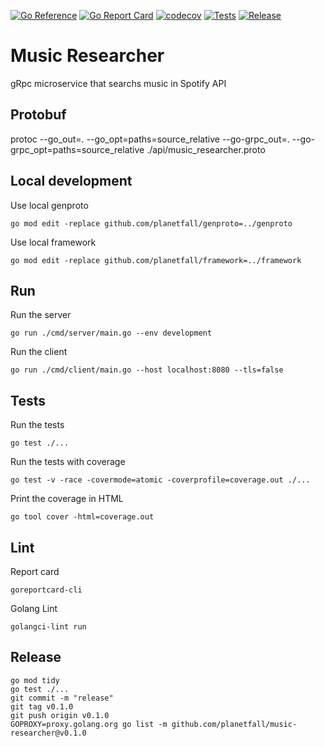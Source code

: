 [![Go Reference](https://pkg.go.dev/badge/github.com/planetfall/music-researcher.svg)](https://pkg.go.dev/github.com/planetfall/music-researcher)
[![Go Report Card](https://goreportcard.com/badge/github.com/planetfall/music-researcher)](https://goreportcard.com/report/github.com/planetfall/music-researcher)
[![codecov](https://codecov.io/gh/planetfall/music-researcher/graph/badge.svg?token=QWPH8FP2BO)](https://codecov.io/gh/planetfall/music-researcher)
[![Tests](https://github.com/planetfall/music-researcher/actions/workflows/music-researcher.yml/badge.svg)](https://github.com/planetfall/music-researcher/actions/workflows/music-researcher.yml)
[![Release](https://img.shields.io/github/release/planetfall/music-researcher.svg?style=flat-square)](https://github.com/planetfall/music-researcher/releases)

# Music Researcher

gRpc microservice that searchs music in Spotify API

## Protobuf

protoc --go_out=. --go_opt=paths=source_relative --go-grpc_out=. --go-grpc_opt=paths=source_relative ./api/music_researcher.proto

## Local development

Use local genproto
```
go mod edit -replace github.com/planetfall/genproto=../genproto
```

Use local framework
```
go mod edit -replace github.com/planetfall/framework=../framework
```

## Run

Run the server
```
go run ./cmd/server/main.go --env development
```

Run the client
```
go run ./cmd/client/main.go --host localhost:8080 --tls=false
```

## Tests

Run the tests
```
go test ./...
```

Run the tests with coverage
```
go test -v -race -covermode=atomic -coverprofile=coverage.out ./...
```

Print the coverage in HTML
```
go tool cover -html=coverage.out
```

## Lint

Report card
```
goreportcard-cli
```

Golang Lint
```
golangci-lint run
```

## Release

```
go mod tidy
go test ./...
git commit -m "release"
git tag v0.1.0
git push origin v0.1.0
GOPROXY=proxy.golang.org go list -m github.com/planetfall/music-researcher@v0.1.0
```
